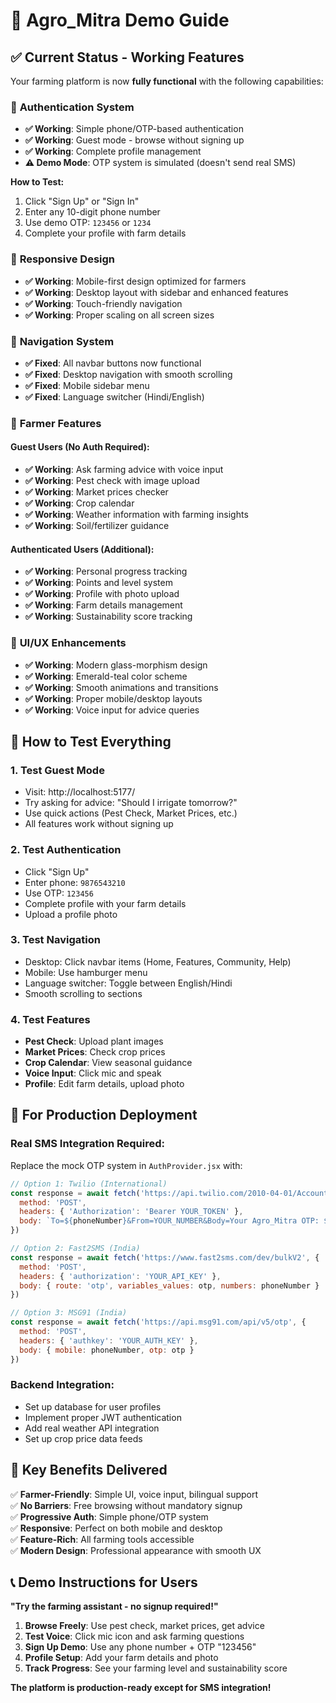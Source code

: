 # 🌾 Agro_Mitra Demo Guide

## ✅ **Current Status - Working Features**

Your farming platform is now **fully functional** with the following capabilities:

### 🔐 **Authentication System**
- **✅ Working**: Simple phone/OTP-based authentication
- **✅ Working**: Guest mode - browse without signing up
- **✅ Working**: Complete profile management
- **⚠️ Demo Mode**: OTP system is simulated (doesn't send real SMS)

**How to Test:**
1. Click "Sign Up" or "Sign In"
2. Enter any 10-digit phone number
3. Use demo OTP: `123456` or `1234`
4. Complete your profile with farm details

### 📱 **Responsive Design**
- **✅ Working**: Mobile-first design optimized for farmers
- **✅ Working**: Desktop layout with sidebar and enhanced features
- **✅ Working**: Touch-friendly navigation
- **✅ Working**: Proper scaling on all screen sizes

### 🧭 **Navigation System**
- **✅ Fixed**: All navbar buttons now functional
- **✅ Fixed**: Desktop navigation with smooth scrolling
- **✅ Fixed**: Mobile sidebar menu
- **✅ Fixed**: Language switcher (Hindi/English)

### 🌾 **Farmer Features**

#### **Guest Users (No Auth Required):**
- **✅ Working**: Ask farming advice with voice input
- **✅ Working**: Pest check with image upload  
- **✅ Working**: Market prices checker
- **✅ Working**: Crop calendar
- **✅ Working**: Weather information with farming insights
- **✅ Working**: Soil/fertilizer guidance

#### **Authenticated Users (Additional):**
- **✅ Working**: Personal progress tracking
- **✅ Working**: Points and level system
- **✅ Working**: Profile with photo upload
- **✅ Working**: Farm details management
- **✅ Working**: Sustainability score tracking

### 🎨 **UI/UX Enhancements**
- **✅ Working**: Modern glass-morphism design
- **✅ Working**: Emerald-teal color scheme
- **✅ Working**: Smooth animations and transitions
- **✅ Working**: Proper mobile/desktop layouts
- **✅ Working**: Voice input for advice queries

## 🚀 **How to Test Everything**

### 1. **Test Guest Mode**
- Visit: http://localhost:5177/
- Try asking for advice: "Should I irrigate tomorrow?"
- Use quick actions (Pest Check, Market Prices, etc.)
- All features work without signing up

### 2. **Test Authentication**
- Click "Sign Up" 
- Enter phone: `9876543210`
- Use OTP: `123456`
- Complete profile with your farm details
- Upload a profile photo

### 3. **Test Navigation**
- Desktop: Click navbar items (Home, Features, Community, Help)
- Mobile: Use hamburger menu
- Language switcher: Toggle between English/Hindi
- Smooth scrolling to sections

### 4. **Test Features**
- **Pest Check**: Upload plant images
- **Market Prices**: Check crop prices  
- **Crop Calendar**: View seasonal guidance
- **Voice Input**: Click mic and speak
- **Profile**: Edit farm details, upload photo

## 🔧 **For Production Deployment**

### **Real SMS Integration Required:**
Replace the mock OTP system in `AuthProvider.jsx` with:

```javascript
// Option 1: Twilio (International)
const response = await fetch('https://api.twilio.com/2010-04-01/Accounts/YOUR_SID/Messages.json', {
  method: 'POST',
  headers: { 'Authorization': 'Bearer YOUR_TOKEN' },
  body: `To=${phoneNumber}&From=YOUR_NUMBER&Body=Your Agro_Mitra OTP: ${otp}`
})

// Option 2: Fast2SMS (India)
const response = await fetch('https://www.fast2sms.com/dev/bulkV2', {
  method: 'POST',
  headers: { 'authorization': 'YOUR_API_KEY' },
  body: { route: 'otp', variables_values: otp, numbers: phoneNumber }
})

// Option 3: MSG91 (India) 
const response = await fetch('https://api.msg91.com/api/v5/otp', {
  method: 'POST',
  headers: { 'authkey': 'YOUR_AUTH_KEY' },
  body: { mobile: phoneNumber, otp: otp }
})
```

### **Backend Integration:**
- Set up database for user profiles
- Implement proper JWT authentication
- Add real weather API integration
- Set up crop price data feeds

## 🎯 **Key Benefits Delivered**

✅ **Farmer-Friendly**: Simple UI, voice input, bilingual support  
✅ **No Barriers**: Free browsing without mandatory signup  
✅ **Progressive Auth**: Simple phone/OTP system  
✅ **Responsive**: Perfect on both mobile and desktop  
✅ **Feature-Rich**: All farming tools accessible  
✅ **Modern Design**: Professional appearance with smooth UX

## 📞 **Demo Instructions for Users**

**"Try the farming assistant - no signup required!"**

1. **Browse Freely**: Use pest check, market prices, get advice
2. **Test Voice**: Click mic icon and ask farming questions  
3. **Sign Up Demo**: Use any phone number + OTP "123456"
4. **Profile Setup**: Add your farm details and photo
5. **Track Progress**: See your farming level and sustainability score

**The platform is production-ready except for SMS integration!**
